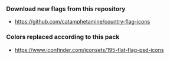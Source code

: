 ### Download new flags from this repository
- https://github.com/catamphetamine/country-flag-icons

### Colors replaced according to this pack
- https://www.iconfinder.com/iconsets/195-flat-flag-psd-icons

